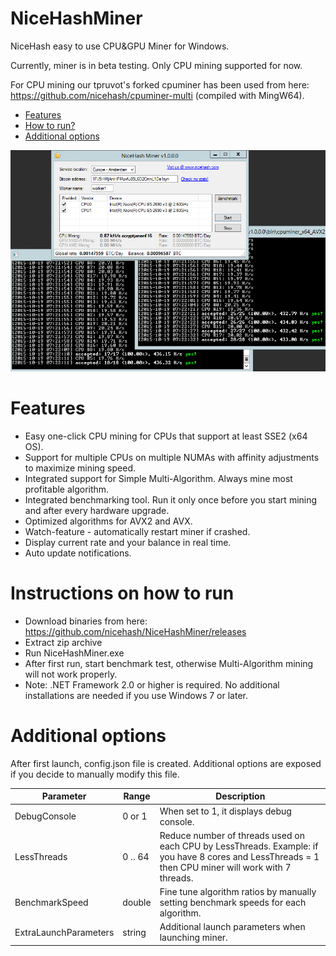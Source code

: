 # NiceHashMiner
NiceHash easy to use CPU&GPU Miner for Windows.

Currently, miner is in beta testing. Only CPU mining supported for now.

For CPU mining our tpruvot's forked cpuminer has been used from here: https://github.com/nicehash/cpuminer-multi (compiled with MingW64).

- [Features](#features)
- [How to run?](#run)
- [Additional options](#options)

![Alt text](/newminer.png?raw=true)

# <a name="features"></a> Features

- Easy one-click CPU mining for CPUs that support at least SSE2 (x64 OS).
- Support for multiple CPUs on multiple NUMAs with affinity adjustments to maximize mining speed.
- Integrated support for Simple Multi-Algorithm. Always mine most profitable algorithm.
- Integrated benchmarking tool. Run it only once before you start mining and after every hardware upgrade.
- Optimized algorithms for AVX2 and AVX.
- Watch-feature - automatically restart miner if crashed.
- Display current rate and your balance in real time.
- Auto update notifications.

# <a name="run"></a> Instructions on how to run

- Download binaries from here: https://github.com/nicehash/NiceHashMiner/releases
- Extract zip archive
- Run NiceHashMiner.exe
- After first run, start benchmark test, otherwise Multi-Algorithm mining will not work properly.
- Note: .NET Framework 2.0 or higher is required. No additional installations are needed if you use Windows 7 or later.

# <a name="options"></a> Additional options

After first launch, config.json file is created. Additional options are exposed if you decide to manually modify this file.

Parameter        | Range    | Description
-----------------|----------|-------------------
DebugConsole     | 0 or 1   | When set to 1, it displays debug console.
LessThreads      | 0 .. 64  | Reduce number of threads used on each CPU by LessThreads. Example: if you have 8 cores and LessThreads = 1 then CPU miner will work with 7 threads.
BenchmarkSpeed   | double   | Fine tune algorithm ratios by manually setting benchmark speeds for each algorithm.
ExtraLaunchParameters | string | Additional launch parameters when launching miner.

